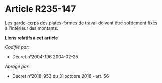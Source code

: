 # Article R235-147

Les garde-corps des plates-formes de travail doivent être solidement fixés à l'intérieur des montants.

**Liens relatifs à cet article**

_Codifié par_:

  - Décret n°2004-196 2004-02-25

_Abrogé par_:

  - Décret n°2018-953 du 31 octobre 2018 - art. 56
